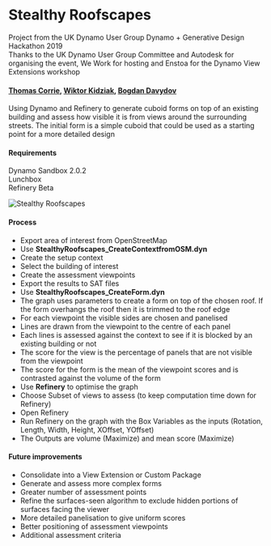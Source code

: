 # Stealthy Roofscapes
Project from the UK Dynamo User Group Dynamo + Generative Design Hackathon 2019  
Thanks to the UK Dynamo User Group Committee and Autodesk for organising the event, We Work for hosting and Enstoa for the Dynamo View Extensions workshop

#### [Thomas Corrie](https://github.com/thomascorrie), [Wiktor Kidziak](https://github.com/wawa2016), [Bogdan Davydov](https://github.com/BDavydov)

Using Dynamo and Refinery to generate cuboid forms on top of an existing building and assess how visible it is from views around the surrounding streets. The initial form is a simple cuboid that could be used as a starting point for a more detailed design

#### Requirements
Dynamo Sandbox 2.0.2  
Lunchbox  
Refinery Beta  

![Stealthy Roofscapes](https://github.com/thomascorrie/StealthyRoofscapes/blob/master/images/Refinery_Combined_Reverse.gif)

#### Process
* Export area of interest from OpenStreetMap
* Use **StealthyRoofscapes_CreateContextfromOSM.dyn** 
* Create the setup context
* Select the building of interest
* Create the assessment viewpoints
* Export the results to SAT files
* Use **StealthyRoofscapes_CreateForm.dyn**
* The graph uses parameters to create a form on top of the chosen roof. If the form overhangs the roof then it is trimmed to the roof edge
* For each viewpoint the visible sides are chosen and panelised
* Lines are drawn from the viewpoint to the centre of each panel
* Each lines is assessed against the context to see if it is blocked by an existing building or not
* The score for the view is the percentage of panels that are not visible from the viewpoint
* The score for the form is the mean of the viewpoint scores and is contrasted against the volume of the form
* Use **Refinery** to optimise the graph
* Choose Subset of views to assess (to keep computation time down for Refinery)
* Open Refinery
* Run Refinery on the graph with the Box Variables as the inputs (Rotation, Length, Width, Height, XOffset, YOffset)
* The Outputs are volume (Maximize) and mean score (Maximize)

#### Future improvements
* Consolidate into a View Extension or Custom Package
* Generate and assess more complex forms
* Greater number of assessment points
* Refine the surfaces-seen algorithm to exclude hidden portions of surfaces facing the viewer
* More detailed panelisation to give uniform scores
* Better positioning of assessment viewpoints
* Additional assessment criteria
